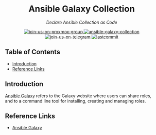 <h1 align="center">Ansible Galaxy Collection</h1>
<p align="center">
    <em>Declare Ansible Collection as Code</em>
</p>
<p align="center">
    <a href="https://t.me/pve_zh">
        <img src="https://img.shields.io/badge/join-us%20on%20proxmox%20group-gray.svg?longCache=true&logo=proxmox&colorB=orange" alt="join-us-on-proxmox-group"/>
    </a>
    <a href="https://docs.ansible.com/ansible/latest/user_guide/playbooks_intro.html">
        <img src="https://img.shields.io/badge/ansible-galaxy-gray.svg?longCache=true&logo=ansible&colorB=red" alt="ansible-galaxy-collection"/>
    </a>
    <a href="https://t.me/joinchat/7AG3aEQ5I00wY2Q5">
        <img src="https://img.shields.io/badge/join-us%20on%20telegram-gray.svg?longCache=true&logo=telegram&colorB=blue" alt="join-us-on-telegram"/>
    </a>
    <a href="https://github.com/TechProber/cloud-estate">
        <img src="https://img.shields.io/github/last-commit/TechProber/cloud-estate" alt="lastcommit"/>
    </a>
</p>

## Table of Contents

- [Introduction](#introduction)
- [Reference Links](#reference-links)

## Introduction

[Ansible Galaxy](https://docs.ansible.com/ansible/latest/cli/ansible-galaxy.html) refers to the Galaxy website where users can share roles, and to a command line tool for installing, creating and managing roles.

## Reference Links

- [Ansible Galaxy](https://docs.ansible.com/ansible/latest/cli/ansible-galaxy.html)
